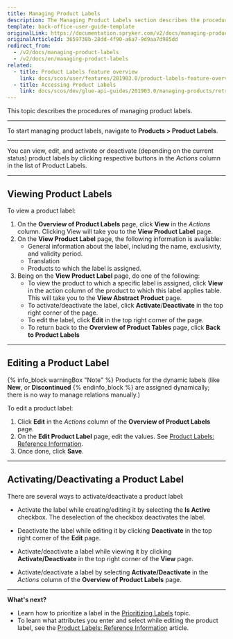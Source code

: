 ```yaml
---
title: Managing Product Labels
description: The Managing Product Labels section describes the procedures you can use to view, edit, activate and/or deactivate product labels in the Back Office.
template: back-office-user-guide-template
originalLink: https://documentation.spryker.com/v2/docs/managing-product-labels
originalArticleId: 3659738b-28dd-4f90-a6a7-9d9aa7d985dd
redirect_from:
  - /v2/docs/managing-product-labels
  - /v2/docs/en/managing-product-labels
related:
  - title: Product Labels feature overview
    link: docs/scos/user/features/201903.0/product-labels-feature-overview.html
  - title: Accessing Product Labels
    link: docs/scos/dev/glue-api-guides/201903.0/managing-products/retrieving-product-labels.html
---
```


This topic describes the procedures of managing product labels.
***
To start managing product labels, navigate to **Products > Product Labels**.
***
You can view, edit, and activate or deactivate (depending on the current status) product labels by clicking respective buttons in the _Actions_ column in the list of Product Labels.
***
## Viewing Product Labels
To view a product label:
1. On the **Overview of Product Labels** page, click **View** in the _Actions_ column.
    Clicking View will take you to the **View Product Label** page.
2. On the **View Product Label** page, the following information is available:
    * General information about the label, including the name, exclusivity, and validity period.
    * Translation
    * Products to which the label is assigned. 
3. Being on the **View Product Label** page, do one of the following:
   * To view the product to which a specific label is assigned, click **View** in the action column of the product to which this label applies table. This will take you to the **View Abstract Product** page.
    * To activate/deactivate the label, click **Activate**/**Deactivate** in the top right corner of the page.
    * To edit the label, click **Edit** in the top right corner of the page.
    * To return back to the **Overview of Product Tables** page, click **Back to Product Labels**
***
## Editing a Product Label
{% info_block warningBox "Note" %}
Products for the dynamic labels (like **New**, or **Discontinued**
{% endinfo_block %} are assigned dynamically; there is no way to manage relations manually.)

To edit a product label:
1. Click **Edit** in the _Actions_ column of the **Overview of Product Labels** page. 
2. On the **Edit Product Label** page, edit the values. See [Product Labels: Reference Information](/docs/scos/user/back-office-user-guides/{{page.version}}/merchandising/product-labels/references/product-labels-reference-information.html).
3. Once done, click **Save**.
***
## Activating/Deactivating a Product Label
There are several ways to activate/deactivate a product label:

* Activate the label while creating/editing it by selecting the **Is Active** checkbox. The deselection of the checkbox deactivates the label.

* Deactivate the label while editing it by clicking **Deactivate** in the top right corner of the **Edit** page.

* Activate/deactivate a label while viewing it by clicking **Activate/Deactivate** in the top right corner of the **View** page.

* Activate/deactivate a label by selecting **Activate/Deactivate** in the _Actions_ column of the **Overview of Product Labels** page.
***
**What's next?** 
* Learn how to prioritize a label in the [Prioritizing Labels](/docs/scos/user/back-office-user-guides/{{page.version}}/merchandising/product-labels/prioritizing-labels.html) topic.
* To learn what attributes you enter and select while editing the product label, see the [Product Labels: Reference Information](/docs/scos/user/back-office-user-guides/{{page.version}}/merchandising/product-labels/references/product-labels-reference-information.html) article.
